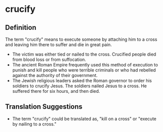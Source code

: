 # crucify

## Definition

The term "crucify" means to execute someone by attaching him to a cross and leaving him there to suffer and die in great pain. 

* The victim was either tied or nailed to the cross. Crucified people died from blood loss or from suffocation.
* The ancient Roman Empire frequently used this method of execution to punish and kill people who were terrible criminals or who had rebelled against the authority of their government.
* The Jewish religious leaders asked the Roman governor to order his soldiers to crucify Jesus. The soldiers nailed Jesus to a cross. He suffered there for six hours, and then died.


## Translation Suggestions



* The term "crucify" could be translated as, "kill on a cross" or "execute by nailing to a cross."